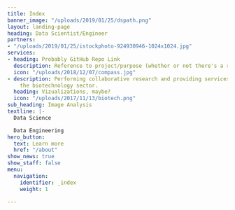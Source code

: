 ```yaml
---
title: Index
banner_image: "/uploads/2019/01/25/dspath.png"
layout: landing-page
heading: Data Scientist/Engineer
partners:
- "/uploads/2019/01/25/istockphoto-924930946-1024x1024.jpg"
services:
- heading: Probably GitHub Repo Link
  description: Reference to project/purpose (whether or not there's a read.me)
  icon: "/uploads/2018/12/07/compass.jpg"
- description: Performing collaborative research and providing services to support
    the biotechnology sector.
  heading: Vizualizations, maybe?
  icon: "/uploads/2017/11/13/biotech.png"
sub_heading: Image Analysis
textline: |-
  Data Science

  Data Engineering
hero_button:
  text: Learn more
  href: "/about"
show_news: true
show_staff: false
menu:
  navigation:
    identifier: _index
    weight: 1

---
```

